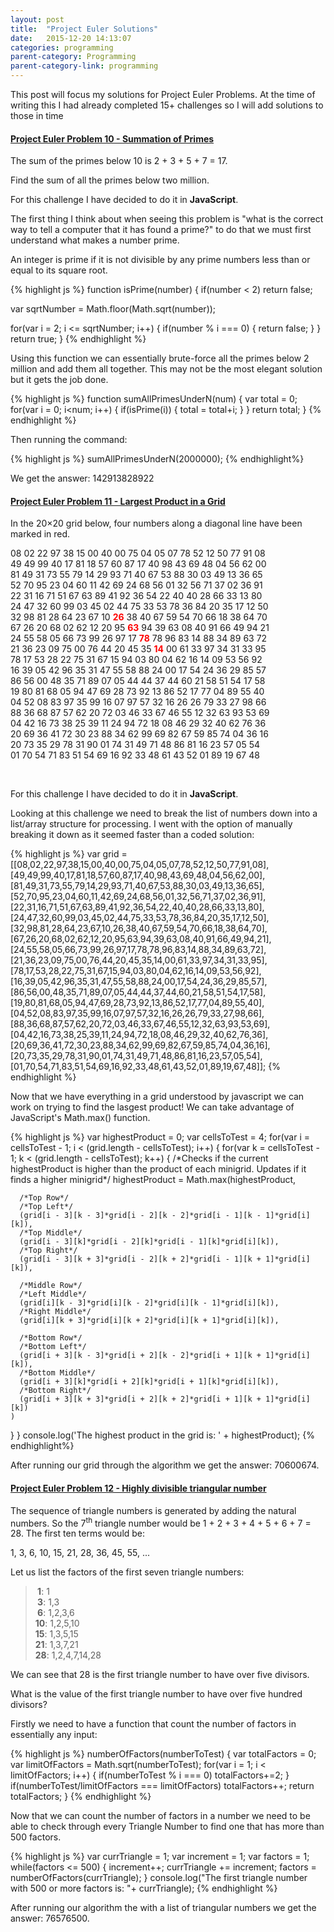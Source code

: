 ```yaml
---
layout: post
title:  "Project Euler Solutions"
date:   2015-12-20 14:13:07
categories: programming
parent-category: Programming
parent-category-link: programming
---
```


This post will focus my solutions for Project Euler Problems.
At the time of writing this I had already completed 15+ challenges so I will add solutions to those in time

<div class="panel panel-default">
  <div class="panel-heading" role="tab" id="headingOne">
    <h4 class="panel-title">
      <a role="button" data-toggle="collapse" href="#collapseOne" aria-expanded="false" aria-controls="collapseOne">
        Project Euler Problem 10 - Summation of Primes
      </a>
    </h4>
  </div>
  <div id="collapseOne" class="panel-collapse collapse" role="tabpanel" aria-labelledby="headingOne">
    <div class="panel-body">
      <div class="problem-description">
        <p>The sum of the primes below 10 is 2 + 3 + 5 + 7 = 17.</p>
        <p>Find the sum of all the primes below two million.</p>
      </div>
      <div class="solution">
        <p>For this challenge I have decided to do it in <b>JavaScript</b>.</p>
        <p>The first thing I think about when seeing this problem is "what is the correct way to tell a computer that it has found a prime?" to do that we must first understand what makes a number prime.</p>
        <p>An integer is prime if it is not divisible by any prime numbers less than or equal to its square root.</p>
{% highlight js %}
function isPrime(number)
{
  if(number < 2) return false;

  var sqrtNumber = Math.floor(Math.sqrt(number));

  for(var i = 2; i <= sqrtNumber; i++)
  {
    if(number % i === 0)
    {
      return false;
    }
  }
  return true;
}
{% endhighlight %}
        <p>Using this function we can essentially brute-force all the primes below 2 million and add them all together. This may not be the most elegant solution but it gets the job done.</p>
{% highlight js %}
function sumAllPrimesUnderN(num)
{
  var total = 0;
  for(var i = 0; i<num; i++)
  {
    if(isPrime(i))
    {
      total = total+i;
    }
  }
  return total;
}
{% endhighlight %}
        <p>Then running the command:</p>
{% highlight js %}
sumAllPrimesUnderN(2000000);
{% endhighlight%}
        <p>We get the answer: 142913828922</p>
      </div>
    </div>
  </div>
</div>
<div class="panel panel-default">
  <div class="panel-heading" role="tab" id="headingTwo">
    <h4 class="panel-title">
      <a role="button" data-toggle="collapse" href="#collapseTwo" aria-expanded="false" aria-controls="collapseTwo">
        Project Euler Problem 11 - Largest Product in a Grid
      </a>
    </h4>
  </div>
  <div id="collapseTwo" class="panel-collapse collapse" role="tabpanel" aria-labelledby="headingTwo">
    <div class="panel-body">
      <div class="problem-description">
        <p>In the 20×20 grid below, four numbers along a diagonal line have been marked in red.</p>
            08 02 22 97 38 15 00 40 00 75 04 05 07 78 52 12 50 77 91 08<br>
            49 49 99 40 17 81 18 57 60 87 17 40 98 43 69 48 04 56 62 00<br>
            81 49 31 73 55 79 14 29 93 71 40 67 53 88 30 03 49 13 36 65<br>
            52 70 95 23 04 60 11 42 69 24 68 56 01 32 56 71 37 02 36 91<br>
            22 31 16 71 51 67 63 89 41 92 36 54 22 40 40 28 66 33 13 80<br>
            24 47 32 60 99 03 45 02 44 75 33 53 78 36 84 20 35 17 12 50<br>
            32 98 81 28 64 23 67 10 <span style="color:#ff0000;"><b>26</b></span> 38 40 67 59 54 70 66 18 38 64 70<br>
            67 26 20 68 02 62 12 20 95 <span style="color:#ff0000;"><b>63</b></span> 94 39 63 08 40 91 66 49 94 21<br>
            24 55 58 05 66 73 99 26 97 17 <span style="color:#ff0000;"><b>78</b></span> 78 96 83 14 88 34 89 63 72<br>
            21 36 23 09 75 00 76 44 20 45 35 <span style="color:#ff0000;"><b>14</b></span> 00 61 33 97 34 31 33 95<br>
            78 17 53 28 22 75 31 67 15 94 03 80 04 62 16 14 09 53 56 92<br>
            16 39 05 42 96 35 31 47 55 58 88 24 00 17 54 24 36 29 85 57<br>
            86 56 00 48 35 71 89 07 05 44 44 37 44 60 21 58 51 54 17 58<br>
            19 80 81 68 05 94 47 69 28 73 92 13 86 52 17 77 04 89 55 40<br>
            04 52 08 83 97 35 99 16 07 97 57 32 16 26 26 79 33 27 98 66<br>
            88 36 68 87 57 62 20 72 03 46 33 67 46 55 12 32 63 93 53 69<br>
            04 42 16 73 38 25 39 11 24 94 72 18 08 46 29 32 40 62 76 36<br>
            20 69 36 41 72 30 23 88 34 62 99 69 82 67 59 85 74 04 36 16<br>
            20 73 35 29 78 31 90 01 74 31 49 71 48 86 81 16 23 57 05 54<br>
            01 70 54 71 83 51 54 69 16 92 33 48 61 43 52 01 89 19 67 48<br>
        </p>
      </div>
      <div class="solution">
        <br>
        <p>For this challenge I have decided to do it in <b>JavaScript</b>.</p>
        <p>Looking at this challenge we need to break the list of numbers down into a list/array structure for processing. I went with the option of manually breaking it down as it seemed faster than a coded solution: </p>
{% highlight js %}
var grid = [[08,02,22,97,38,15,00,40,00,75,04,05,07,78,52,12,50,77,91,08],
[49,49,99,40,17,81,18,57,60,87,17,40,98,43,69,48,04,56,62,00],
[81,49,31,73,55,79,14,29,93,71,40,67,53,88,30,03,49,13,36,65],
[52,70,95,23,04,60,11,42,69,24,68,56,01,32,56,71,37,02,36,91],
[22,31,16,71,51,67,63,89,41,92,36,54,22,40,40,28,66,33,13,80],
[24,47,32,60,99,03,45,02,44,75,33,53,78,36,84,20,35,17,12,50],
[32,98,81,28,64,23,67,10,26,38,40,67,59,54,70,66,18,38,64,70],
[67,26,20,68,02,62,12,20,95,63,94,39,63,08,40,91,66,49,94,21],
[24,55,58,05,66,73,99,26,97,17,78,78,96,83,14,88,34,89,63,72],
[21,36,23,09,75,00,76,44,20,45,35,14,00,61,33,97,34,31,33,95],
[78,17,53,28,22,75,31,67,15,94,03,80,04,62,16,14,09,53,56,92],
[16,39,05,42,96,35,31,47,55,58,88,24,00,17,54,24,36,29,85,57],
[86,56,00,48,35,71,89,07,05,44,44,37,44,60,21,58,51,54,17,58],
[19,80,81,68,05,94,47,69,28,73,92,13,86,52,17,77,04,89,55,40],
[04,52,08,83,97,35,99,16,07,97,57,32,16,26,26,79,33,27,98,66],
[88,36,68,87,57,62,20,72,03,46,33,67,46,55,12,32,63,93,53,69],
[04,42,16,73,38,25,39,11,24,94,72,18,08,46,29,32,40,62,76,36],
[20,69,36,41,72,30,23,88,34,62,99,69,82,67,59,85,74,04,36,16],
[20,73,35,29,78,31,90,01,74,31,49,71,48,86,81,16,23,57,05,54],
[01,70,54,71,83,51,54,69,16,92,33,48,61,43,52,01,89,19,67,48]];
{% endhighlight %}
        <p>Now that we have everything in a grid understood by javascript we can work on trying to find the lasgest product! We can take advantage of JavaScript's Math.max() function.</p>
{% highlight js %}
var highestProduct = 0;
var cellsToTest = 4;
for(var i = cellsToTest - 1; i < (grid.length - cellsToTest); i++)
{
  for(var k = cellsToTest - 1; k < (grid.length - cellsToTest); k++)
  {
    /*Checks if the current highestProduct is higher than the product of each minigrid. Updates if it finds a higher minigrid*/
    highestProduct = Math.max(highestProduct,

      /*Top Row*/
      /*Top Left*/
      (grid[i - 3][k - 3]*grid[i - 2][k - 2]*grid[i - 1][k - 1]*grid[i][k]),
      /*Top Middle*/
      (grid[i - 3][k]*grid[i - 2][k]*grid[i - 1][k]*grid[i][k]),
      /*Top Right*/
      (grid[i - 3][k + 3]*grid[i - 2][k + 2]*grid[i - 1][k + 1]*grid[i][k]),

      /*Middle Row*/
      /*Left Middle*/
      (grid[i][k - 3]*grid[i][k - 2]*grid[i][k - 1]*grid[i][k]),
      /*Right Middle*/
      (grid[i][k + 3]*grid[i][k + 2]*grid[i][k + 1]*grid[i][k]),

      /*Bottom Row*/
      /*Bottom Left*/
      (grid[i + 3][k - 3]*grid[i + 2][k - 2]*grid[i + 1][k + 1]*grid[i][k]),
      /*Bottom Middle*/
      (grid[i + 3][k]*grid[i + 2][k]*grid[i + 1][k]*grid[i][k]),
      /*Bottom Right*/
      (grid[i + 3][k + 3]*grid[i + 2][k + 2]*grid[i + 1][k + 1]*grid[i][k])
    )
  }
}
console.log('The highest product in the grid is: ' + highestProduct);
{% endhighlight%}
        <p>After running our grid through the algorithm we get the answer: 70600674.</p>
      </div>
    </div>
  </div>
</div>
<div class="panel panel-default">
  <div class="panel-heading" role="tab" id="headingThree">
    <h4 class="panel-title">
      <a role="button" data-toggle="collapse" href="#collapseThree" aria-expanded="false" aria-controls="collapseThree">
        Project Euler Problem 12 - Highly divisible triangular number
      </a>
    </h4>
  </div>
  <div id="collapseThree" class="panel-collapse collapse" role="tabpanel" aria-labelledby="headingThree">
    <div class="panel-body">
      <div class="problem-description">
        <p>The sequence of triangle numbers is generated by adding the natural numbers. So the 7<sup>th</sup> triangle number would be 1 + 2 + 3 + 4 + 5 + 6 + 7 = 28. The first ten terms would be:</p>
        <p class="text-center">1, 3, 6, 10, 15, 21, 28, 36, 45, 55, ...</p>
        <p>Let us list the factors of the first seven triangle numbers:</p>
        <blockquote><b>&nbsp;1</b>: 1<br>
          <b>&nbsp;3</b>: 1,3<br>
          <b>&nbsp;6</b>: 1,2,3,6<br>
          <b>10</b>: 1,2,5,10<br>
          <b>15</b>: 1,3,5,15<br>
          <b>21</b>: 1,3,7,21<br>
          <b>28</b>: 1,2,4,7,14,28
        </blockquote>
        <p>We can see that 28 is the first triangle number to have over five divisors.</p>
        <p>What is the value of the first triangle number to have over five hundred divisors?</p>
      </div>
      <div class="solution">
        <p>Firstly we need to have a function that count the number of factors in essentially any input:</p>
{% highlight js %}
numberOfFactors(numberToTest)
{
  var totalFactors = 0;
  var limitOfFactors = Math.sqrt(numberToTest);
  for(var i = 1; i < limitOfFactors; i++)
  {
    if(numberToTest % i === 0) totalFactors+=2;
  }
  if(numberToTest/limitOfFactors === limitOfFactors) totalFactors++;
  return totalFactors;
}
{% endhighlight %}
      <p>Now that we can count the number of factors in a number we need to be able to check through every Triangle Number to find one that has more than 500 factors.</p>
{% highlight js %}
var currTriangle = 1;
var increment = 1;
var factors = 1;
while(factors <= 500)
{
  increment++;
  currTriangle += increment;
  factors = numberOfFactors(currTriangle);
}
console.log("The first triangle number with 500 or more factors is: "+ currTriangle);
{% endhighlight %}
      <p>After running our algorithm the with a list of triangular numbers we get the answer: 76576500.</p>
      </div>
    </div>
  </div>
</div>
